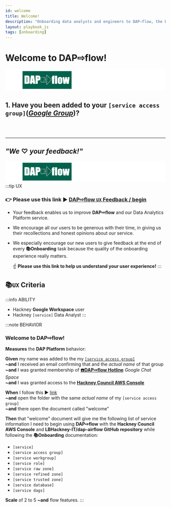 ```yaml
---
id: welcome
title: Welcome!
description: "Onboarding data analysts and engineers to DAP⇨flow, the Data Analytics Platform Airflow integration."
layout: playbook_js
tags: [onboarding]
---
```


# Welcome to DAP⇨flow!
![DAP⇨flow](../images/DAPairflowFLOWleft.png)  

## 1. Have you been added to your `[service access group]`([*Google Group*](https://groups.google.com/all-groups?q=saml-aws-data-platform-collaborator))? 



<br> 
</br>  

---
## ***"We* ♡ *your feedback!"***
![DAP⇨flow](../images/DAPairflowFLOWleft.png)  
:::tip UX  
### 👉 Please use **this link ►** [**DAP⇨flow** `UX` **Feedback / begin**](https://docs.google.com/forms/d/e/1FAIpQLSdqeNyWIPMNBHEr-YSyxnXQ4ggTwJPkffMYgFaJ4hGEhIL6LA/viewform?usp=pp_url&entry.339550210=begin)  

- Your feedback enables us to improve **DAP⇨flow** and our Data Analytics Platform service.  
- We encourage all our users to be generous with their time, in giving us their recollections and honest opinions about our service.  
- We especially encourage our new users to give feedback at the end of every **📚Onboarding** task because the quality of the onboarding experience really matters.  

    ☝ **Please use this link to help us understand your user experience!**
:::

## 📚`UX` Criteria
:::info ABILITY  
* Hackney **Google Workspace** user 
* Hackney `[service]` Data Analyst
:::

:::note BEHAVIOR  
### Welcome to DAP⇨flow!
**Measures** the **DAP Platform** behavior:  

**Given** my name was added to the my [`[service access group]`](https://groups.google.com/all-groups?q=saml-aws-data-platform-collaborator)  
**~and** I received an email confirming that and the *actual name* of that group  
**~and** I was granted membership of [**☎️DAP⇨flow Hotline**](https://chat.google.com/room/AAAAZYTZYPE/w4EMQuK-9QA/w4EMQuK-9QA?cls=10) *Google Chat Space*  
**~and** I was granted access to the [**Hackney Council AWS Console**](https://d-936715b9ec.awsapps.com/start/\#/?tab=accounts)  

**When** I follow this ► [link](https://drive.google.com/drive/folders/1k30M7Hh8WLttL5T5JVGbnKvSLNX7lVSg?usp=drive_link)  
**~and** open the folder with the same *actual name* of my `[service access group]`  
**~and** there open the document called "welcome"   

**Then** that "welcome" document will give me the following list of service information I need to begin using **DAP⇨flow** with the **Hackney Council AWS Console** and **LBHackney-IT/dap-airflow GitHub repository** while following the **📚Onboarding** documentation:  
- `[service]`  
- `[service access group]`  
- `[service workgroup]`  
- `[service role]`  
- `[service raw zone]`  
- `[service refined zone]`  
- `[service trusted zone]`  
- `[service database]`  
- `[service dags]`  

**Scale** of 2 to 5 **~and** flow features.
:::
